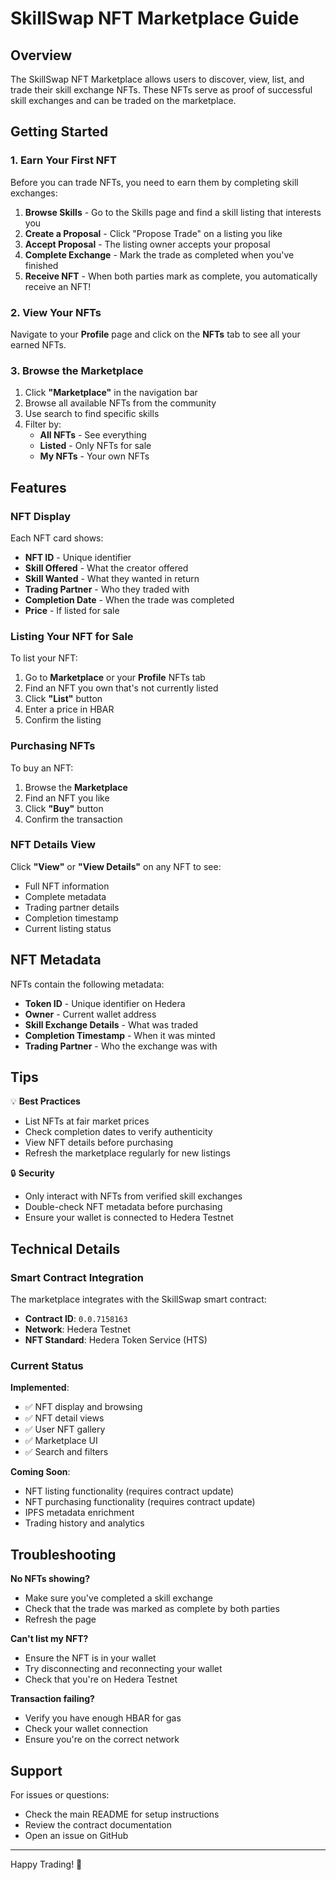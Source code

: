 # SkillSwap NFT Marketplace Guide

## Overview

The SkillSwap NFT Marketplace allows users to discover, view, list, and trade their skill exchange NFTs. These NFTs serve as proof of successful skill exchanges and can be traded on the marketplace.

## Getting Started

### 1. Earn Your First NFT

Before you can trade NFTs, you need to earn them by completing skill exchanges:

1. **Browse Skills** - Go to the Skills page and find a skill listing that interests you
2. **Create a Proposal** - Click "Propose Trade" on a listing you like
3. **Accept Proposal** - The listing owner accepts your proposal
4. **Complete Exchange** - Mark the trade as completed when you've finished
5. **Receive NFT** - When both parties mark as complete, you automatically receive an NFT!

### 2. View Your NFTs

Navigate to your **Profile** page and click on the **NFTs** tab to see all your earned NFTs.

### 3. Browse the Marketplace

1. Click **"Marketplace"** in the navigation bar
2. Browse all available NFTs from the community
3. Use search to find specific skills
4. Filter by:
   - **All NFTs** - See everything
   - **Listed** - Only NFTs for sale
   - **My NFTs** - Your own NFTs

## Features

### NFT Display

Each NFT card shows:
- **NFT ID** - Unique identifier
- **Skill Offered** - What the creator offered
- **Skill Wanted** - What they wanted in return
- **Trading Partner** - Who they traded with
- **Completion Date** - When the trade was completed
- **Price** - If listed for sale

### Listing Your NFT for Sale

To list your NFT:

1. Go to **Marketplace** or your **Profile** NFTs tab
2. Find an NFT you own that's not currently listed
3. Click **"List"** button
4. Enter a price in HBAR
5. Confirm the listing

### Purchasing NFTs

To buy an NFT:

1. Browse the **Marketplace**
2. Find an NFT you like
3. Click **"Buy"** button
4. Confirm the transaction

### NFT Details View

Click **"View"** or **"View Details"** on any NFT to see:
- Full NFT information
- Complete metadata
- Trading partner details
- Completion timestamp
- Current listing status

## NFT Metadata

NFTs contain the following metadata:
- **Token ID** - Unique identifier on Hedera
- **Owner** - Current wallet address
- **Skill Exchange Details** - What was traded
- **Completion Timestamp** - When it was minted
- **Trading Partner** - Who the exchange was with

## Tips

💡 **Best Practices**
- List NFTs at fair market prices
- Check completion dates to verify authenticity
- View NFT details before purchasing
- Refresh the marketplace regularly for new listings

🔒 **Security**
- Only interact with NFTs from verified skill exchanges
- Double-check NFT metadata before purchasing
- Ensure your wallet is connected to Hedera Testnet

## Technical Details

### Smart Contract Integration

The marketplace integrates with the SkillSwap smart contract:
- **Contract ID**: `0.0.7158163`
- **Network**: Hedera Testnet
- **NFT Standard**: Hedera Token Service (HTS)

### Current Status

**Implemented**:
- ✅ NFT display and browsing
- ✅ NFT detail views
- ✅ User NFT gallery
- ✅ Marketplace UI
- ✅ Search and filters

**Coming Soon**:
- NFT listing functionality (requires contract update)
- NFT purchasing functionality (requires contract update)
- IPFS metadata enrichment
- Trading history and analytics

## Troubleshooting

**No NFTs showing?**
- Make sure you've completed a skill exchange
- Check that the trade was marked as complete by both parties
- Refresh the page

**Can't list my NFT?**
- Ensure the NFT is in your wallet
- Try disconnecting and reconnecting your wallet
- Check that you're on Hedera Testnet

**Transaction failing?**
- Verify you have enough HBAR for gas
- Check your wallet connection
- Ensure you're on the correct network

## Support

For issues or questions:
- Check the main README for setup instructions
- Review the contract documentation
- Open an issue on GitHub

---

Happy Trading! 🎉


